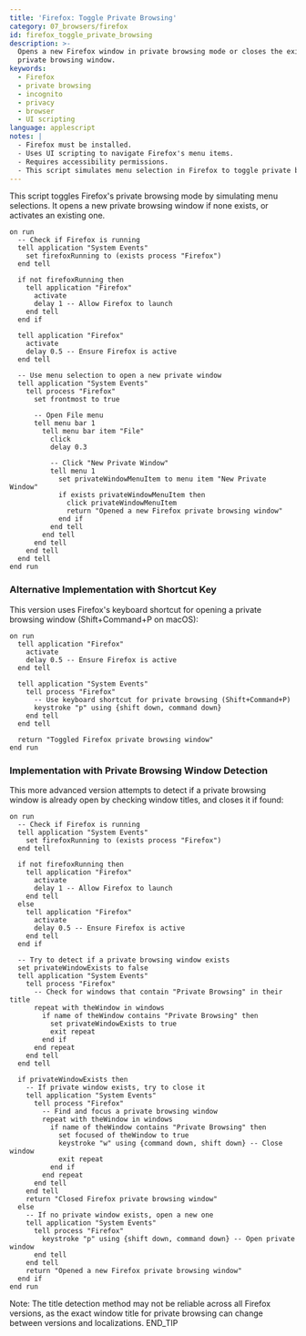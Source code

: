 ```yaml
---
title: 'Firefox: Toggle Private Browsing'
category: 07_browsers/firefox
id: firefox_toggle_private_browsing
description: >-
  Opens a new Firefox window in private browsing mode or closes the existing
  private browsing window.
keywords:
  - Firefox
  - private browsing
  - incognito
  - privacy
  - browser
  - UI scripting
language: applescript
notes: |
  - Firefox must be installed.
  - Uses UI scripting to navigate Firefox's menu items.
  - Requires accessibility permissions.
  - This script simulates menu selection in Firefox to toggle private browsing.
---
```


This script toggles Firefox's private browsing mode by simulating menu selections. It opens a new private browsing window if none exists, or activates an existing one.

```applescript
on run
  -- Check if Firefox is running
  tell application "System Events"
    set firefoxRunning to (exists process "Firefox")
  end tell
  
  if not firefoxRunning then
    tell application "Firefox"
      activate
      delay 1 -- Allow Firefox to launch
    end tell
  end if
  
  tell application "Firefox"
    activate
    delay 0.5 -- Ensure Firefox is active
  end tell
  
  -- Use menu selection to open a new private window
  tell application "System Events"
    tell process "Firefox"
      set frontmost to true
      
      -- Open File menu
      tell menu bar 1
        tell menu bar item "File"
          click
          delay 0.3
          
          -- Click "New Private Window"
          tell menu 1
            set privateWindowMenuItem to menu item "New Private Window"
            if exists privateWindowMenuItem then
              click privateWindowMenuItem
              return "Opened a new Firefox private browsing window"
            end if
          end tell
        end tell
      end tell
    end tell
  end tell
end run
```

### Alternative Implementation with Shortcut Key

This version uses Firefox's keyboard shortcut for opening a private browsing window (Shift+Command+P on macOS):

```applescript
on run
  tell application "Firefox"
    activate
    delay 0.5 -- Ensure Firefox is active
  end tell
  
  tell application "System Events"
    tell process "Firefox"
      -- Use keyboard shortcut for private browsing (Shift+Command+P)
      keystroke "p" using {shift down, command down}
    end tell
  end tell
  
  return "Toggled Firefox private browsing window"
end run
```

### Implementation with Private Browsing Window Detection

This more advanced version attempts to detect if a private browsing window is already open by checking window titles, and closes it if found:

```applescript
on run
  -- Check if Firefox is running
  tell application "System Events"
    set firefoxRunning to (exists process "Firefox")
  end tell
  
  if not firefoxRunning then
    tell application "Firefox"
      activate
      delay 1 -- Allow Firefox to launch
    end tell
  else
    tell application "Firefox"
      activate
      delay 0.5 -- Ensure Firefox is active
    end tell
  end if
  
  -- Try to detect if a private browsing window exists
  set privateWindowExists to false
  tell application "System Events"
    tell process "Firefox"
      -- Check for windows that contain "Private Browsing" in their title
      repeat with theWindow in windows
        if name of theWindow contains "Private Browsing" then
          set privateWindowExists to true
          exit repeat
        end if
      end repeat
    end tell
  end tell
  
  if privateWindowExists then
    -- If private window exists, try to close it
    tell application "System Events"
      tell process "Firefox"
        -- Find and focus a private browsing window
        repeat with theWindow in windows
          if name of theWindow contains "Private Browsing" then
            set focused of theWindow to true
            keystroke "w" using {command down, shift down} -- Close window
            exit repeat
          end if
        end repeat
      end tell
    end tell
    return "Closed Firefox private browsing window"
  else
    -- If no private window exists, open a new one
    tell application "System Events"
      tell process "Firefox"
        keystroke "p" using {shift down, command down} -- Open private window
      end tell
    end tell
    return "Opened a new Firefox private browsing window"
  end if
end run
```

Note: The title detection method may not be reliable across all Firefox versions, as the exact window title for private browsing can change between versions and localizations.
END_TIP

